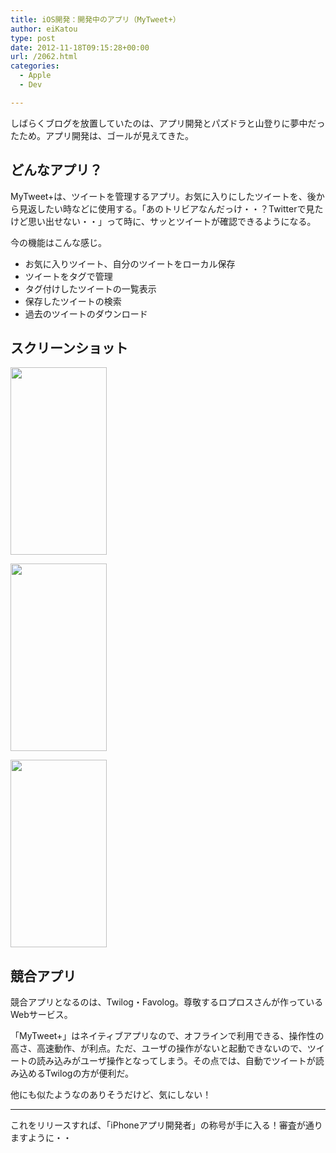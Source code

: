 ```yaml
---
title: iOS開発：開発中のアプリ（MyTweet+）
author: eiKatou
type: post
date: 2012-11-18T09:15:28+00:00
url: /2062.html
categories:
  - Apple
  - Dev

---
```

しばらくブログを放置していたのは、アプリ開発とパズドラと山登りに夢中だったため。アプリ開発は、ゴールが見えてきた。

## どんなアプリ？

MyTweet+は、ツイートを管理するアプリ。お気に入りにしたツイートを、後から見返したい時などに使用する。「あのトリビアなんだっけ・・？Twitterで見たけど思い出せない・・」って時に、サッとツイートが確認できるようになる。

今の機能はこんな感じ。

  * お気に入りツイート、自分のツイートをローカル保存
  * ツイートをタグで管理
  * タグ付けしたツイートの一覧表示
  * 保存したツイートの検索
  * 過去のツイートのダウンロード

<!--more-->

## スクリーンショット

[<img src="http://eikatou.net/blog/wp-content/uploads/2012/11/mytweet1-154x300.png" alt="" title="mytweet1" width="154" height="300" class="alignnone size-medium wp-image-2063" srcset="/uploads/2012/11/mytweet1-154x300.png 154w, /uploads/2012/11/mytweet1.png 368w" sizes="(max-width: 154px) 100vw, 154px" />][1]
  
[<img src="http://eikatou.net/blog/wp-content/uploads/2012/11/mytweet2-154x300.png" alt="" title="mytweet2" width="154" height="300" class="alignnone size-medium wp-image-2064" srcset="/uploads/2012/11/mytweet2-154x300.png 154w, /uploads/2012/11/mytweet2.png 368w" sizes="(max-width: 154px) 100vw, 154px" />][2]
  
[<img src="http://eikatou.net/blog/wp-content/uploads/2012/11/mytweet3-154x300.png" alt="" title="mytweet3" width="154" height="300" class="alignnone size-medium wp-image-2065" srcset="/uploads/2012/11/mytweet3-154x300.png 154w, /uploads/2012/11/mytweet3.png 368w" sizes="(max-width: 154px) 100vw, 154px" />][3] 

## 競合アプリ

競合アプリとなるのは、Twilog・Favolog。尊敬するロプロスさんが作っているWebサービス。

「MyTweet+」はネイティブアプリなので、オフラインで利用できる、操作性の高さ、高速動作、が利点。ただ、ユーザの操作がないと起動できないので、ツイートの読み込みがユーザ操作となってしまう。その点では、自動でツイートが読み込めるTwilogの方が便利だ。

他にも似たようなのありそうだけど、気にしない！

* * *

これをリリースすれば、「iPhoneアプリ開発者」の称号が手に入る！審査が通りますように・・

 [1]: http://eikatou.net/blog/wp-content/uploads/2012/11/mytweet1.png
 [2]: http://eikatou.net/blog/wp-content/uploads/2012/11/mytweet2.png
 [3]: http://eikatou.net/blog/wp-content/uploads/2012/11/mytweet3.png
